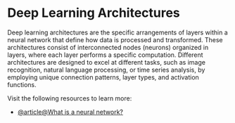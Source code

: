 # Deep Learning Architectures

Deep learning architectures are the specific arrangements of layers within a neural network that define how data is processed and transformed. These architectures consist of interconnected nodes (neurons) organized in layers, where each layer performs a specific computation. Different architectures are designed to excel at different tasks, such as image recognition, natural language processing, or time series analysis, by employing unique connection patterns, layer types, and activation functions.

Visit the following resources to learn more:

- [@article@What is a neural network?](https://www.cloudflare.com/en-gb/learning/ai/what-is-neural-network/)